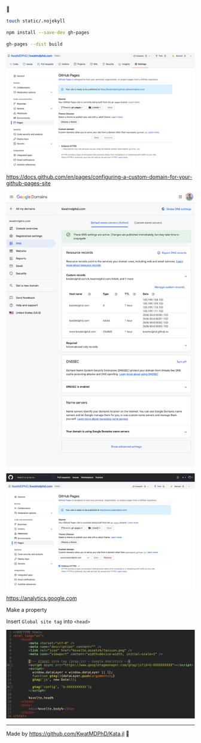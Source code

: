 🤠

```bash
touch static/.nojekyll
```

```bash
npm install --save-dev gh-pages
```

```bash
gh-pages --dist build
```

![](media/preferences.png)

https://docs.github.com/en/pages/configuring-a-custom-domain-for-your-github-pages-site

![](media/dns.png)

![](media/domain.png)

https://analytics.google.com

Make a property

Insert `Global site tag` into `<head>`

![](media/google_analytics.png)

---

Made by https://github.com/KwatMDPhD/Kata.jl 🔴

